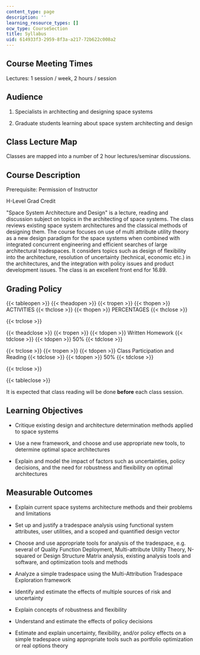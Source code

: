 ```yaml
---
content_type: page
description: ''
learning_resource_types: []
ocw_type: CourseSection
title: Syllabus
uid: 614933f3-2959-8f3a-a217-72b622c008a2
---
```


Course Meeting Times
--------------------

Lectures: 1 session / week, 2 hours / session

Audience
--------

1.  Specialists in architecting and designing space systems  
      
    
2.  Graduate students learning about space system architecting and design

Class Lecture Map
-----------------

Classes are mapped into a number of 2 hour lectures/seminar discussions.

Course Description
------------------

Prerequisite: Permission of Instructor

H-Level Grad Credit

"Space System Architecture and Design" is a lecture, reading and discussion subject on topics in the architecting of space systems. The class reviews existing space system architectures and the classical methods of designing them. The course focuses on use of multi attribute utility theory as a new design paradigm for the space systems when combined with integrated concurrent engineering and efficient searches of large architectural tradespaces. It considers topics such as design of flexibility into the architecture, resolution of uncertainty (technical, economic etc.) in the architectures, and the integration with policy issues and product development issues. The class is an excellent front end for 16.89.

Grading Policy
--------------

{{< tableopen >}}
{{< theadopen >}}
{{< tropen >}}
{{< thopen >}}
ACTIVITIES
{{< thclose >}}
{{< thopen >}}
PERCENTAGES
{{< thclose >}}

{{< trclose >}}

{{< theadclose >}}
{{< tropen >}}
{{< tdopen >}}
Written Homework
{{< tdclose >}}
{{< tdopen >}}
50%
{{< tdclose >}}

{{< trclose >}}
{{< tropen >}}
{{< tdopen >}}
Class Participation and Reading
{{< tdclose >}}
{{< tdopen >}}
50%
{{< tdclose >}}

{{< trclose >}}

{{< tableclose >}}

It is expected that class reading will be done **before** each class session.

Learning Objectives
-------------------

*   Critique existing design and architecture determination methods applied to space systems  
      
    
*   Use a new framework, and choose and use appropriate new tools, to determine optimal space architectures  
      
    
*   Explain and model the impact of factors such as uncertainties, policy decisions, and the need for robustness and flexibility on optimal architectures

Measurable Outcomes
-------------------

*   Explain current space systems architecture methods and their problems and limitations  
      
    
*   Set up and justify a tradespace analysis using functional system attributes, user utilities, and a scoped and quantified design vector  
      
    
*   Choose and use appropriate tools for analysis of the tradespace, e.g. several of Quality Function Deployment, Multi-attribute Utility Theory, N-squared or Design Structure Matrix analysis, existing analysis tools and software, and optimization tools and methods  
      
    
*   Analyze a simple tradespace using the Multi-Attribution Tradespace Exploration framework  
      
    
*   Identify and estimate the effects of multiple sources of risk and uncertainty  
      
    
*   Explain concepts of robustness and flexibility  
      
    
*   Understand and estimate the effects of policy decisions  
      
    
*   Estimate and explain uncertainty, flexibility, and/or policy effects on a simple tradespace using appropriate tools such as portfolio optimization or real options theory
